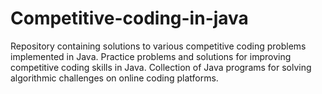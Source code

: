 # Competitive-coding-in-java
Repository containing solutions to various competitive coding problems implemented in Java. Practice problems and solutions for improving competitive coding skills in Java. Collection of Java programs for solving algorithmic challenges on online coding platforms.
